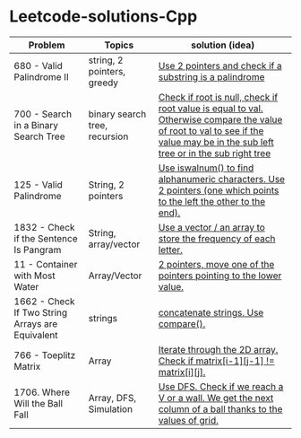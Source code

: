 # Leetcode-solutions-Cpp

| Problem  | Topics | solution (idea) |
| ------------- | ------------- | ------------- | 
| 680 - Valid Palindrome II  | string, 2 pointers, greedy | [Use 2 pointers and check if a substring is a palindrome](https://github.com/LucasColas/Leetcode-solutions-Cpp/blob/main/680%20Valid%20Palindrome%20II%20.cpp) |
| 700 - Search in a Binary Search Tree | binary search tree, recursion | [Check if root is null, check if root value is equal to val. Otherwise compare the value of root to val to see if the value may be in the sub left tree or in the sub right tree](https://github.com/LucasColas/Leetcode-solutions-Cpp/blob/main/700%20-%20Search%20in%20a%20Binary%20Search%20Tree.cpp) |
| 125 - Valid Palindrome | String, 2 pointers | [Use iswalnum() to find alphanumeric characters. Use 2 pointers (one which points to the left the other to the end).](https://github.com/LucasColas/Leetcode-solutions-Cpp/blob/main/125%20-%20Valid%20Palindrome.cpp) |
| 1832 - Check if the Sentence Is Pangram | String, array/vector | [Use a vector / an array to store the frequency of each letter.](https://github.com/LucasColas/Leetcode-solutions-Cpp/blob/main/1832%20-%20Check%20if%20the%20Sentence%20Is%20Pangram%20.cpp) |
| 11 - Container with Most Water | Array/Vector | [2 pointers, move one of the pointers pointing to the lower value.](https://github.com/LucasColas/Leetcode-solutions-Cpp/blob/main/11%20-%20Container%20with%20Most%20Water.cpp) |
| 1662 - Check If Two String Arrays are Equivalent | strings | [concatenate strings. Use compare().](https://github.com/LucasColas/Leetcode-solutions-Cpp/blob/main/1662%20-%20Check%20If%20Two%20String%20Arrays%20are%20Equivalent) |
| 766 - Toeplitz Matrix | Array | [Iterate through the 2D array. Check if matrix[i-1][j-1] != matrix[i][j].](https://github.com/LucasColas/Leetcode-solutions-Cpp/blob/main/766%20-%20Toeplitz%20Matrix) |
| 1706. Where Will the Ball Fall | Array, DFS, Simulation | [Use DFS. Check if we reach a V or a wall. We get the next column of a ball thanks to the values of grid.](https://github.com/LucasColas/Leetcode-solutions-Cpp/blob/main/1706%20-%20Where%20Will%20the%20Ball%20Fall.cpp) |
